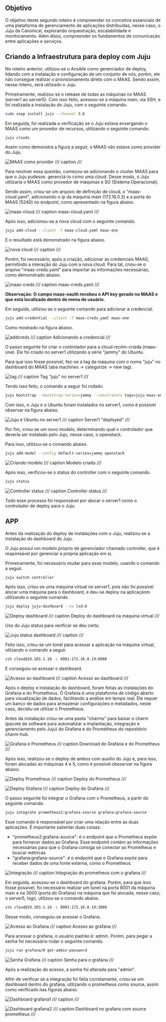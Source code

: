 ## Objetivo

O objetivo deste segundo roteiro é compreender os conceitos essenciais de uma plataforma de gerenciamento de aplicações distribuídas, nesse caso, o Juju da Canonical, explorando orquestração, escalabilidade e monitoramento. Além disso, compreender os fundamentos de comunicação entre aplicações e serviços.

## Criando a Infraestrutura para deploy com Juju

No roteiro anterior, utilizou-se o Ansible como gerenciador de deploy, lidando com a instalação e configuração de um conjunto de nós, porém, ele não consegue realizar o provisionamento direto com o MAAS. Sendo assim, nesse roteiro, será utilizado o Juju.

Primeiramente, realizou-se o release de todas as máquinas no MAAS (server1 ao server5). Com isso feito, acessou-se a máquina main, via SSH, e foi realizada a instalação do Juju, com o seguinte comando.

<!-- termynal -->
``` bash
sudo snap install juju --channel 3.6
```

Em seguida, foi realizada a verificação se o Juju estava enxergando o MAAS como um provedor de recursos, utilizando o seguinte comando.

<!-- termynal -->
``` bash
juju clouds
```

Assim como demonstra a figura a seguir, o MAAS não estava como provider do Juju.

![MAAS como provider](./jujuclouds.png)
/// caption
///

Para resolver essa questão, começou-se adicionando o cluster MAAS para que o Juju pudesse. gerenciá-lo como uma cloud. Desse modo, o Juju utilizaria o MAAS como provedor de máquinas e SO (Sistema Operacional).

Sendo assim, criou-se um arquivo de definição de cloud, o "maas-cloud.yaml", adicionando o ip da máquina main (172.16.0.3) e a porta do MAAS (5240) no endpoint, como apresentado na figura abaixo.

![maas-cloud](./maascloud.png)
/// caption
maas-cloud.yaml
///

Após isso, adicionou-se a nova cloud com o seguinte comando.

<!-- termynal -->
``` bash
juju add-cloud --client -f maas-cloud.yaml maas-one
```

E o resultado está demonstrado na figura abaixo.

![nova cloud](./addcloud.png)
/// caption
///

Porém, foi necessário, após a criação, adicionar as credenciais MAAS, permitindo a interação do Juju com a nova cloud. Para tal, criou-se o arquivo "maas-creds.yaml" para importar as informações necessárias, como demonstrado abaixo.

![maas-creds](./creds.png)
/// caption
maas-creds.yaml
///

**Observação: O campo maas-oauth recebeu o API key gerado no MAAS e que está localizado dentro do menu de usuário.**

Em seguida, utilizou-se o seguinte comando para adicionar a credencial.

<!-- termynal -->
``` bash
juju add-credential --client -f maas-creds.yaml maas-one
```

Como mostrado na figura abaixo.

![addcreds](./addcreds.png)
/// caption
Adicionando a credencial
///

O passo seguinte foi criar o controlador para a cloud recém-criada (maas-one). Ele foi criado no server1 utilizando a série "jammy" do Ubuntu.

Para que isso fosse possível, fez-se a tag da máquina com o nome "juju" no dashboard do MAAS (aba machines -> categorize -> new tag).

![tag](./tag.png)
/// caption
Tag "juju" no server1
///

Tendo isso feito, o comando a seguir foi rodado.

<!-- termynal -->
``` bash
juju bootstrap --bootstrap-series=jammy --constraints tags=juju maas-one maas-controller
```

Com isso, o Juju e o Ubuntu foram instalados no server1, como é possível observar na figura abaixo.

![Juju e Ubuntu no server1](./ubuntuserver1.png)
/// caption
Server1 "deployed"
///

Por fim, criou-se um novo modelo, determinando qual o controlador que deveria ser instalado pelo Juju, nesse caso, o openstack.

Para isso, utilizou-se o comando abaixo.

<!-- termynal -->
``` bash
juju add-model --config default-series=jammy openstack
```

![Criando modelo](./model.png)
/// caption
Modelo criado
///

Após isso, verificou-se o status do controller com o seguinte comando.

<!-- termynal -->
``` bash
juju status
```

![Controller status](./jujustatus.png)
/// caption
Controller status
///

Todo esse processo foi responsável por alocar o server1 como o controlador de deploy para o Juju.


## APP

Antes da realização do deploy de instalações com o Juju, realizou-se a instalação do dashboard do Juju.

O Juju possui um modelo próprio de gerenciador chamado controller, que é responsável por gerenciar a própria aplicação em si.

Primeiramente, foi necessário mudar para esse modelo, usando o comando a seguir.

<!-- termynal -->
``` bash
juju switch controller
```

Após isso, criou-se uma máquina virtual no server1, pois não foi possível alocar uma máquina para o dashboard, e deu-se deploy na aplicaçãom utilizando o seguinte comando.

<!-- termynal -->
``` bash
juju deploy juju-dashboard --to lxd:0
```
![Deploy dashboard](./dashboardeploy.png)
/// caption
Deploy do dashboard na máquina virtual
///

Uso do Juju status para verificar se deu certo.

![Juju status dashboard](./dashboardok.png)
/// caption
///

Feito isso, criou-se um túnel para acessar a aplicação na máquina virtual, utlizando o comando a seguir.

<!-- termynal -->
``` bash
ssh cloud@10.103.1.18 -L 8081:172.16.0.19:8080
```

E conseguiu-se acessar o dashboard.

![Acesso ao dashboard](./acessodashboard.png)
/// caption
Acesso ao dashboard
///

Após o deploy e instalação do dashboard, foram feitas as instalações do Grafana e do Prometheus. O Grafana é uma plataforma de código aberto para visualização de dados, facilitando a análise em tempo real. Ele requer um banco de dados para armazenar configurações e metadados, neste caso, decidiu-se utilizar o Prometheus.

Antes da instalação criou-se uma pasta "charms" para baixar o charm (pacote de software para automatizar a implantação, integração e gerenciamento pelo Juju) do Grafana e do Prometheus do repositório charm-hub.

![Grafana e Prometheus](./grafprom.png)
/// caption
Download do Grafana e do Prometheus
///

Após isso, realizou-se o deploy de ambos com auxílio do Juju e, para isso, foram alocadas as máquinas 4 e 5, como é possível obeservar na figura abaixo.

![Deploy Prometheus](./deployprometheus.png)
/// caption
Deploy do Prometheus
///

![Deploy Grafana](./deploygrafana.png)
/// caption
Deploy do Grafana
///

O passo seguinte foi integrar o Grafana com o Prometheus, a partir do seguinte comando.

<!-- termynal -->
``` bash
juju integrate prometheus2:grafana-source grafana:grafana-source
```

Esse comando é responsável por criar uma relação entre as duas aplicações. É importante salientar duas coisas:

- "prometheus2:grafana-source": é o endpoint que o Prometheus expõe para fornecer dados ao Grafana. Esse endpoint contém as informações necessárias para que o Grafana consiga se conectar ao Prometheus e buscar métricas.
- "grafana:grafana-source": é o endpoint que o Grafana expõe para receber dados de uma fonte externa, como o Prometheus.

![Integração](./integracaopromgraf.png)
/// caption
Integração do prometheus com o grafana
///

Em seguida, acessou-se o dashboard do grafana. Porém, para que isso fosse possível, foi necessário realizar um túnel na porta 8001 da máquina main e na 3000 (porta do Grafana) na máquina que foi alocada, nesse caso, o server5, logo, utilizou-se o comando abaixo.

<!-- termynal -->
``` bash
ssh cloud@10.103.1.18 -L 8001:172.16.0.18:3000
```

Desse modo, conseguiu-se acessar o Grafana.

![Acesso ao Grafana](./grafana.png)
/// caption
Acesso ao grafana
///

Para acessar o grafana, o usuário padrão é: admin. Porém, para pegar a senha foi necessário rodar o seguinte comando.

<!-- termynal -->
``` bash
juju run grafana/0 get-admin-password
```
![Senha Grafana](./senha.png)
/// caption
Senha para o grafana
///

Após a realização do acesso, a senha foi alterada para "admin".

Afim de verificar se a integração foi feita corretamente, criou-se um dashboard dentro do grafana, utilizando o prometheus como source, assim como verificado nas figuras abaixo.

![Dashboard grafana1](./dashboardgrafana1.png)
/// caption
///

![Dashboard grafana2](./dashboardgrafana2.png)
/// caption
Dashboard no grafana com source prometheus 
///